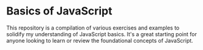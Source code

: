 # Basics of JavaScript

This repository is a compilation of various exercises and examples to solidify my understanding of JavaScript basics. It's a great starting point for anyone looking to learn or review the foundational concepts of JavaScript.
